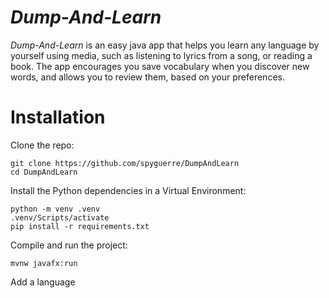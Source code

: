 # *Dump-And-Learn*

*Dump-And-Learn* is an easy java app that helps you learn any
language by yourself using media, such as listening to lyrics from a song,
or reading a book. The app encourages you save vocabulary when
you discover new words, and allows you to review them, based on
your preferences.

# Installation

Clone the repo:
```
git clone https://github.com/spyguerre/DumpAndLearn
cd DumpAndLearn
```

Install the Python dependencies in a Virtual Environment:
```
python -m venv .venv
.venv/Scripts/activate
pip install -r requirements.txt
```

Compile and run the project:
```
mvnw javafx:run
```



Add a language